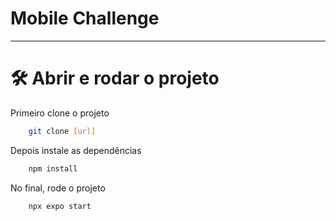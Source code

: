 # Mobile Challenge

---

# 🛠️ Abrir e rodar o projeto

Primeiro clone o projeto

```bash
    git clone [url]
```

Depois instale as dependências

```bash
    npm install
```

No final, rode o projeto

```
    npx expo start
```

